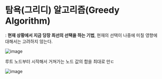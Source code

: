 # 탐욕(그리디) 알고리즘(Greedy Algorithm)  
: **현재 상황에서 지금 당장 최선의 선택을 하는 기법**, 현재의 선택이 나중에 미칠 영향에 대해서는 고려하지 않는다.  

![image](https://user-images.githubusercontent.com/94775103/218249860-8fdb6b3a-1541-48a6-afb0-67284e6b9dfc.png)  

루트 노드부터 시작해서 거쳐가는 노드 값의 합을 최대로 만ㄷ


![image](https://user-images.githubusercontent.com/94775103/218249869-027a8a18-e765-47b7-b86b-870c7c9ad625.png)
